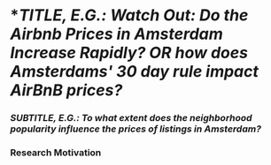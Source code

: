 # **TITLE, E.G.: Watch Out: Do the Airbnb Prices in Amsterdam Increase Rapidly? OR how does Amsterdams' 30 day rule impact AirBnB prices?*
### *SUBTITLE, E.G.: To what extent does the neighborhood popularity influence the prices of listings in Amsterdam?*

### **Research Motivation**
